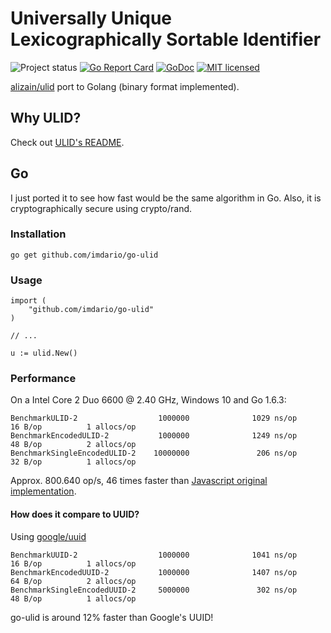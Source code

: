 # Universally Unique Lexicographically Sortable Identifier
![Project status](https://img.shields.io/badge/version-0.0.3-yellow.svg)
[![Go Report Card](https://goreportcard.com/badge/imdario/go-ulid)](https://goreportcard.com/report/imdario/go-ulid)
[![GoDoc](https://godoc.org/github.com/imdario/go-ulid?status.svg)](https://godoc.org/github.com/imdario/go-ulid)
[![MIT licensed](https://img.shields.io/badge/license-MIT-blue.svg)](https://raw.githubusercontent.com/imdario/go-ulid/master/LICENSE)

[alizain/ulid](https://github.com/alizain/ulid) port to Golang (binary format implemented).

## Why ULID?

Check out [ULID's README](https://github.com/alizain/ulid/blob/master/README.md).

## Go

I just ported it to see how fast would be the same algorithm in Go. Also, it is cryptographically secure using crypto/rand.

### Installation

```
go get github.com/imdario/go-ulid
```

### Usage

```
import (
    "github.com/imdario/go-ulid"
)

// ...

u := ulid.New()
```

### Performance

On a Intel Core 2 Duo 6600 @ 2.40 GHz, Windows 10 and Go 1.6.3:

```
BenchmarkULID-2                  1000000              1029 ns/op              16 B/op          1 allocs/op
BenchmarkEncodedULID-2           1000000              1249 ns/op              48 B/op          2 allocs/op
BenchmarkSingleEncodedULID-2    10000000               206 ns/op              32 B/op          1 allocs/op
```

Approx. 800.640 op/s, 46 times faster than [Javascript original implementation](https://github.com/alizain/ulid#performance).

#### How does it compare to UUID?

Using [google/uuid](https://github.com/google/uuid)

```
BenchmarkUUID-2                  1000000              1041 ns/op              16 B/op          1 allocs/op
BenchmarkEncodedUUID-2           1000000              1407 ns/op              64 B/op          2 allocs/op
BenchmarkSingleEncodedUUID-2     5000000               302 ns/op              48 B/op          1 allocs/op
```

go-ulid is around 12% faster than Google's UUID!
